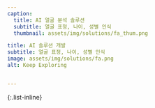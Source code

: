 ```yaml
---
caption:
  title: AI 얼굴 분석 솔루션
  subtitle: 얼굴 표정, 나이, 성별 인식
  thumbnail: assets/img/solutions/fa_thum.png

title: AI 솔루션 개발
subtitle: 얼굴 표정, 나이, 성별 인식
image: assets/img/solutions/fa.png
alt: Keep Exploring


---
```

{:.list-inline}
